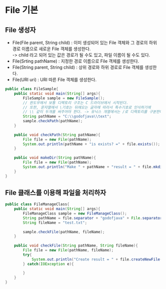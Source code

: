 # File 기본

## File 생성자&#x20;

* File(File parent, String child) : 이미 생성되어 있는 File 객체와 그 경로의 하위 경로 이름으로 새로운 File 객체를 생성한다. \
  \-> child 라고 되어 있는 값은 경로가 될 수도 있고, 파일 이름이 될 수도 있다.&#x20;
* File(Srting pathName) : 지정한 경로 이름으로 File 객체를 생성한다.&#x20;
* File(String parent, String child) : 상위 경로와 하위 경로로 File 객체를 생성한다.&#x20;
* File(URI uri) : URI 따른 File 객체를 생성한다.&#x20;

```java
public class FileSample{
    public static void main(String[] args){
        FileSample sample = new FileSample();
        // 윈도우에서 보통 디렉토리 구조는 C 드라이브에서 시작된다.
        // 또한, 문자열에서 \기호는 뒤에오는 글자에 따라서 특수기호로 인식하기에 
        // \\ 같이 두개를 써주어야 한다. -> 유닉스 개열에서는 /로 디렉토리를 구분한다. 
        String pathName = "C:\\godofjava\\text";
        sample.checkPath(pathName);
    }    
    
    public void checkPath(String pathName){
        File file = new File(pathName);
        System.out.println(pathName + "is exists? =" + file.exists());
    }
    
    public void makeDir(String pathName){
        File file = new File(pathName);
        System.out.println("Make " + pathName + "result = " + file.mkdir());
    }
}
```

## File 클래스를 이용해 파일을 처리하자&#x20;

```java
public class FileManageClass{
    public static void main(String[] args){
        FileManageClass sample = new FileManageClass();
        String pathName = file.separator + "godofjava" + File.separator + "text";
        String fileName = "test.txt";
        
        sample.checkFile(pathName, fileName);
    }
    
    public void checkFile(String pathName, String fileName){
        File file = new File(pathName, fileName);
        try{
            System.out.println("Create result = " + file.createNewFile());
        } catch(IOException e){
        
        }
    }
}
```
